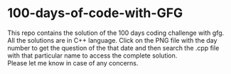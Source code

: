 # 100-days-of-code-with-GFG
This repo contains the solution of the 100 days coding challenge with gfg.
All the solutions are in C++ language.
Click on the PNG file with the day number to get the question of the that date and then search the .cpp file with that particular name to access the complete solution.  
Please let me know in case of any concerns.  
